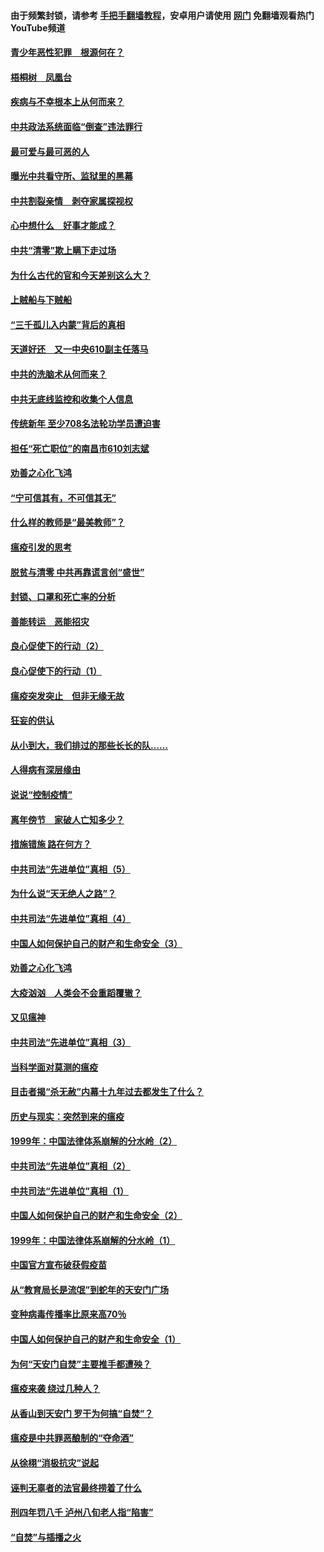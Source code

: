 #### 由于频繁封锁，请参考 [手把手翻墙教程](https://github.com/gfw-breaker/guides/wiki/)，安卓用户请使用 [网门](https://github.com/gfw-breaker/nogfw/blob/master/dl.md?t=03280301) 免翻墙观看热门YouTube频道 

#### [青少年恶性犯罪　根源何在？](../pages/19/422449.md?t=03280301) 

#### [梧桐树　凤凰台](../pages/19/422442.md?t=03280301) 

#### [疾病与不幸根本上从何而来？](../pages/19/422438.md?t=03280301) 

#### [中共政法系统面临“倒查”违法罪行](../pages/19/422497.md?t=03280301) 

#### [最可爱与最可恶的人](../pages/19/422448.md?t=03280301) 

#### [曝光中共看守所、监狱里的黑幕](../pages/19/422390.md?t=03280301) 

#### [中共割裂亲情　剥夺家属探视权](../pages/19/422364.md?t=03280301) 

#### [心中想什么　好事才能成？](../pages/19/422318.md?t=03280301) 

#### [中共“清零”欺上瞒下走过场](../pages/19/422306.md?t=03280301) 

#### [为什么古代的官和今天差别这么大？](../pages/19/422228.md?t=03280301) 

#### [上贼船与下贼船](../pages/19/422276.md?t=03280301) 

#### [“三千孤儿入内蒙”背后的真相](../pages/19/422229.md?t=03280301) 

#### [天道好还　又一中央610副主任落马](../pages/19/422155.md?t=03280301) 

#### [中共的洗脑术从何而来？](../pages/19/422154.md?t=03280301) 

#### [中共无底线监控和收集个人信息](../pages/19/422039.md?t=03280301) 

#### [传统新年 至少708名法轮功学员遭迫害](../pages/19/421946.md?t=03280301) 

#### [担任“死亡职位”的南昌市610刘志斌](../pages/19/421957.md?t=03280301) 

#### [劝善之心化飞鸿](../pages/19/421164.md?t=03280301) 

#### [“宁可信其有，不可信其无”](../pages/19/421691.md?t=03280301) 

#### [什么样的教师是“最美教师”？](../pages/19/421755.md?t=03280301) 

#### [瘟疫引发的思考](../pages/19/421594.md?t=03280301) 

#### [脱贫与清零 中共再靠谎言创“盛世”](../pages/19/421590.md?t=03280301) 

#### [封锁、口罩和死亡率的分析](../pages/19/421495.md?t=03280301) 

#### [善能转运　恶能招灾](../pages/19/421334.md?t=03280301) 

#### [良心促使下的行动（2）](../pages/19/421361.md?t=03280301) 

#### [良心促使下的行动（1）](../pages/19/421302.md?t=03280301) 

#### [瘟疫突发突止　但非无缘无故](../pages/19/421281.md?t=03280301) 

#### [狂妄的供认](../pages/19/421199.md?t=03280301) 

#### [从小到大，我们排过的那些长长的队……](../pages/19/421243.md?t=03280301) 

#### [人得病有深层缘由](../pages/19/420864.md?t=03280301) 

#### [说说“控制疫情”](../pages/19/420831.md?t=03280301) 

#### [离年傍节　家破人亡知多少？](../pages/19/420563.md?t=03280301) 

#### [措施错施  路在何方？](../pages/19/420076.md?t=03280301) 

#### [中共司法“先进单位”真相（5）](../pages/19/419453.md?t=03280301) 

#### [为什么说“天无绝人之路”？](../pages/19/419618.md?t=03280301) 

#### [中共司法“先进单位”真相（4）](../pages/19/419452.md?t=03280301) 

#### [中国人如何保护自己的财产和生命安全（3）](../pages/19/419405.md?t=03280301) 

#### [劝善之心化飞鸿](../pages/19/418758.md?t=03280301) 

#### [大疫汹汹　人类会不会重蹈覆辙？](../pages/19/419691.md?t=03280301) 

#### [又见瘟神](../pages/19/419225.md?t=03280301) 

#### [中共司法“先进单位”真相（3）](../pages/19/419451.md?t=03280301) 

#### [当科学面对莫测的瘟疫](../pages/19/419625.md?t=03280301) 

#### [目击者揭“杀无赦”内幕十九年过去都发生了什么？](../pages/19/419617.md?t=03280301) 

#### [历史与现实：突然到来的瘟疫](../pages/19/419619.md?t=03280301) 

#### [1999年：中国法律体系崩解的分水岭（2）](../pages/19/419455.md?t=03280301) 

#### [中共司法“先进单位”真相（2）](../pages/19/419450.md?t=03280301) 

#### [中共司法“先进单位”真相（1）](../pages/19/419449.md?t=03280301) 

#### [中国人如何保护自己的财产和生命安全（2）](../pages/19/419404.md?t=03280301) 

#### [1999年：中国法律体系崩解的分水岭（1）](../pages/19/419454.md?t=03280301) 

#### [中国官方宣布破获假疫苗](../pages/19/419504.md?t=03280301) 

#### [从“教育局长是流氓”到蛇年的天安门广场](../pages/19/419470.md?t=03280301) 

#### [变种病毒传播率比原来高70％](../pages/19/419456.md?t=03280301) 

#### [中国人如何保护自己的财产和生命安全（1）](../pages/19/419403.md?t=03280301) 

#### [为何“天安门自焚”主要推手都遭殃？](../pages/19/419348.md?t=03280301) 

#### [瘟疫来袭 绕过几种人？](../pages/19/419349.md?t=03280301) 

#### [从香山到天安门 罗干为何搞“自焚”？](../pages/19/419270.md?t=03280301) 

#### [瘟疫是中共罪恶酿制的“夺命酒”](../pages/19/419223.md?t=03280301) 

#### [从徐栩“消极抗灾”说起](../pages/19/419224.md?t=03280301) 

#### [诬判无辜者的法官最终捞着了什么](../pages/19/419268.md?t=03280301) 

#### [刑四年罚八千 泸州八旬老人指“陷害”](../pages/19/419232.md?t=03280301) 

#### [“自焚”与插播之火](../pages/19/419226.md?t=03280301) 

